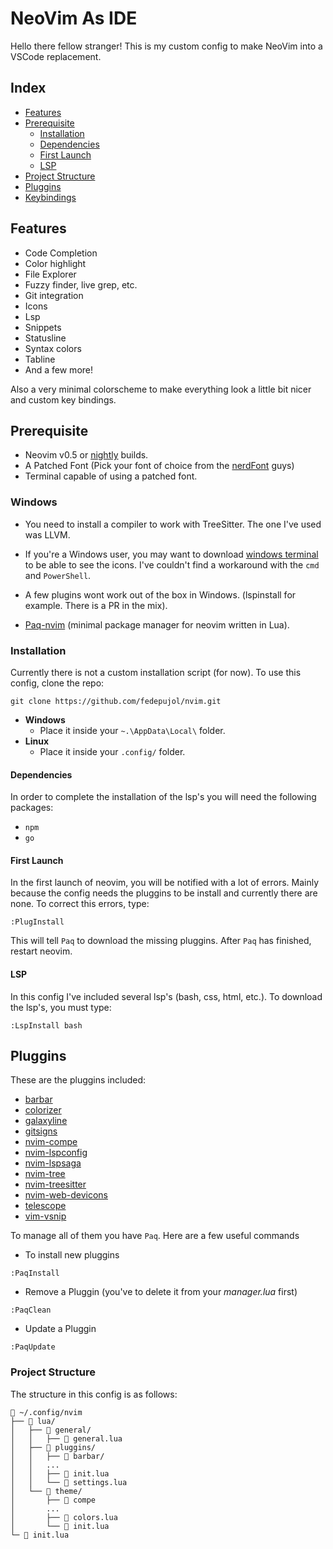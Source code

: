 # NeoVim As IDE

Hello there fellow stranger! This is my custom config to make NeoVim into a VSCode replacement.

## Index

-   [Features](#features)
-   [Prerequisite](#prerequisite)
    -   [Installation](#installation)
    -   [Dependencies](#dependencies)
    -   [First Launch](#first-launch)
    -   [LSP](#lsp)
-   [Project Structure](#project-structure)
-   [Pluggins](#pluggins)
-   [Keybindings](#keybindings)

## Features

-   Code Completion
-   Color highlight
-   File Explorer
-   Fuzzy finder, live grep, etc.
-   Git integration
-   Icons
-   Lsp
-   Snippets
-   Statusline
-   Syntax colors
-   Tabline
-   And a few more!

Also a very minimal colorscheme to make everything look a little bit nicer and custom key bindings.

## Prerequisite
- Neovim v0.5 or [nightly](https://github.com/neovim/neovim/releases) builds.
- A Patched Font (Pick your font of choice from the [nerdFont](https://github.com/ryanoasis/nerd-fonts) guys)
- Terminal capable of using a patched font.

### Windows

-   You need to install a compiler to work with TreeSitter. The one I've used was LLVM.

-   If you're a Windows user, you may want to download [windows terminal](https://github.com/Microsoft/Terminal) to be
    able to see the icons. I've couldn't find a workaround with the `cmd` and `PowerShell`.

-   A few plugins wont work out of the box in Windows. (lspinstall for example. There is a PR in the mix).

-   [Paq-nvim](https://github.com/savq/paq-nvim) (minimal package manager for neovim written in Lua).


### Installation

Currently there is not a custom installation script (for now). To use this config, clone the repo:

    git clone https://github.com/fedepujol/nvim.git 

-   **Windows**
    -   Place it inside your `~.\AppData\Local\` folder.
-   **Linux**
    -   Place it inside your `.config/` folder.

#### Dependencies

In order to complete the installation of the lsp's you will need the following packages:

-   `npm`
-   `go`

#### First Launch

In the first launch of neovim, you will be notified with a lot of errors. Mainly because the config needs the pluggins
to be install and currently there are none. To correct this errors, type:

    :PlugInstall

This will tell `Paq` to download the missing pluggins. After `Paq` has finished, restart neovim.

#### LSP

In this config I've included several lsp's (bash, css, html, etc.). To download the lsp's, you must type:

    :LspInstall bash

## Pluggins

These are the pluggins included:

-   [barbar](https://github.com/romgrk/barbar.nvim)
-   [colorizer](https://github.com/norcalli/nvim-colorizer.lua)
-   [galaxyline](https://github.com/glepnir/galaxyline.nvim)
-   [gitsigns](https://github.com/lewis6991/gitsigns.nvim)
-   [nvim-compe](https://github.com/hrsh7th/nvim-compe)
-   [nvim-lspconfig](https://github.com/kabouzeid/nvim-lspinstall)
-   [nvim-lspsaga](https://github.com/glepnir/nvim-lspsaga)
-   [nvim-tree](https://github.com/lewis6991/nvim-tree.lua)
-   [nvim-treesitter](https://github.com/nvim-treesitter/nvim-treesitter)
-   [nvim-web-devicons](https://github.com/norcalli/nvim-web-devicons)
-   [telescope](https://github.com/nvim-telescope/teslecope.nvim)
-   [vim-vsnip](https://github.com/hrsh7th/vim-vsnip)

To manage all of them you have `Paq`. Here are a few useful commands

-   To install new pluggins

<!-- -->

    :PaqInstall

-   Remove a Pluggin (you've to delete it from your *manager.lua* first)

<!-- -->

    :PaqClean

-   Update a Pluggin

<!-- -->

    :PaqUpdate

### Project Structure

The structure in this config is as follows:

``` text
📁 ~/.config/nvim 
├── 📁 lua/
│	├── 📁 general/
│	│	├── 📝 general.lua
│	├── 📁 pluggins/
│	│	├── 📁 barbar/
│	│	...
│	│	├── 📝 init.lua 
│	│	└── 📝 settings.lua 
│	└── 📁 theme/
│		├── 📁 compe
│		...
│		├── 📝 colors.lua 
│		└── 📝 init.lua 
└─ 📝 init.lua
```
